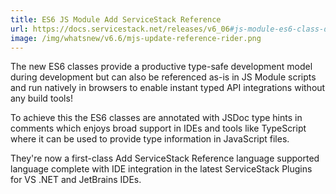 ```yaml
---
title: ES6 JS Module Add ServiceStack Reference
url: https://docs.servicestack.net/releases/v6_06#js-module-es6-class-dtos
image: /img/whatsnew/v6.6/mjs-update-reference-rider.png
---
```


The new ES6 classes provide a productive type-safe development model during development but can also be referenced as-is in JS Module scripts and run natively in browsers to enable instant typed API integrations without any build tools!

To achieve this the ES6 classes are annotated with JSDoc type hints in comments which enjoys broad support in IDEs and tools like TypeScript where it can be used to provide type information in JavaScript files.

They're now a first-class Add ServiceStack Reference language supported language complete with IDE integration in the latest ServiceStack Plugins for VS .NET and JetBrains IDEs.
